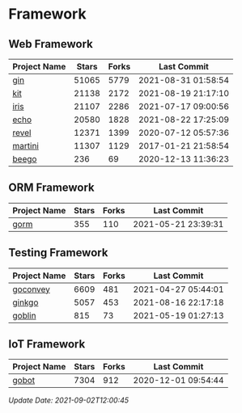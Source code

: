 # Framework

## Web Framework
| Project Name | Stars | Forks | Last Commit |
| ------------ | ----- | ----- | ----------- |
| [gin](https://github.com/gin-gonic/gin) | 51065 | 5779 | 2021-08-31 01:58:54 |
| [kit](https://github.com/go-kit/kit) | 21138 | 2172 | 2021-08-19 21:17:10 |
| [iris](https://github.com/kataras/iris) | 21107 | 2286 | 2021-07-17 09:00:56 |
| [echo](https://github.com/labstack/echo) | 20580 | 1828 | 2021-08-22 17:25:09 |
| [revel](https://github.com/revel/revel) | 12371 | 1399 | 2020-07-12 05:57:36 |
| [martini](https://github.com/go-martini/martini) | 11307 | 1129 | 2017-01-21 21:58:54 |
| [beego](https://github.com/astaxie/beego) | 236 | 69 | 2020-12-13 11:36:23 |

## ORM Framework
| Project Name | Stars | Forks | Last Commit |
| ------------ | ----- | ----- | ----------- |
| [gorm](https://github.com/jinzhu/gorm) | 355 | 110 | 2021-05-21 23:39:31 |

## Testing Framework
| Project Name | Stars | Forks | Last Commit |
| ------------ | ----- | ----- | ----------- |
| [goconvey](https://github.com/smartystreets/goconvey) | 6609 | 481 | 2021-04-27 05:44:01 |
| [ginkgo](https://github.com/onsi/ginkgo) | 5057 | 453 | 2021-08-16 22:17:18 |
| [goblin](https://github.com/franela/goblin) | 815 | 73 | 2021-05-19 01:27:13 |

## IoT Framework
| Project Name | Stars | Forks | Last Commit |
| ------------ | ----- | ----- | ----------- |
| [gobot](https://github.com/hybridgroup/gobot) | 7304 | 912 | 2020-12-01 09:54:44 |

*Update Date: 2021-09-02T12:00:45*